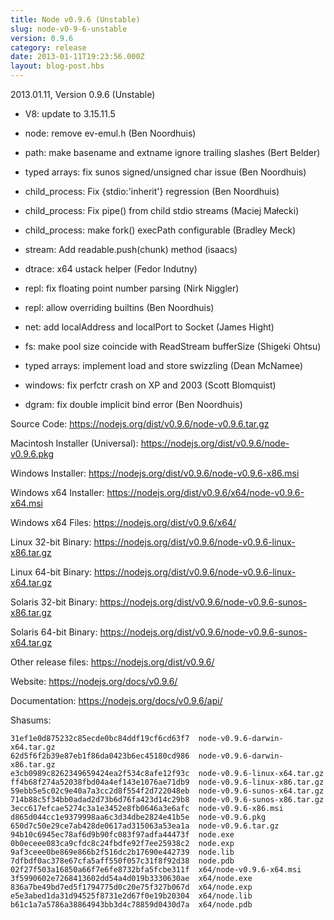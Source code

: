 ```yaml
---
title: Node v0.9.6 (Unstable)
slug: node-v0-9-6-unstable
version: 0.9.6
category: release
date: 2013-01-11T19:23:56.000Z
layout: blog-post.hbs
---
```


2013.01.11, Version 0.9.6 (Unstable)

* V8: update to 3.15.11.5

* node: remove ev-emul.h (Ben Noordhuis)

* path: make basename and extname ignore trailing slashes (Bert Belder)

* typed arrays: fix sunos signed/unsigned char issue (Ben Noordhuis)

* child_process: Fix {stdio:'inherit'} regression (Ben Noordhuis)

* child_process: Fix pipe() from child stdio streams  (Maciej Małecki)

* child_process: make fork() execPath configurable (Bradley Meck)

* stream: Add readable.push(chunk) method (isaacs)

* dtrace: x64 ustack helper (Fedor Indutny)

* repl: fix floating point number parsing (Nirk Niggler)

* repl: allow overriding builtins (Ben Noordhuis)

* net: add localAddress and localPort to Socket (James Hight)

* fs: make pool size coincide with ReadStream bufferSize (Shigeki Ohtsu)

* typed arrays: implement load and store swizzling (Dean McNamee)

* windows: fix perfctr crash on XP and 2003 (Scott Blomquist)

* dgram: fix double implicit bind error (Ben Noordhuis)


Source Code: https://nodejs.org/dist/v0.9.6/node-v0.9.6.tar.gz

Macintosh Installer (Universal): https://nodejs.org/dist/v0.9.6/node-v0.9.6.pkg

Windows Installer: https://nodejs.org/dist/v0.9.6/node-v0.9.6-x86.msi

Windows x64 Installer: https://nodejs.org/dist/v0.9.6/x64/node-v0.9.6-x64.msi

Windows x64 Files: https://nodejs.org/dist/v0.9.6/x64/

Linux 32-bit Binary: https://nodejs.org/dist/v0.9.6/node-v0.9.6-linux-x86.tar.gz

Linux 64-bit Binary: https://nodejs.org/dist/v0.9.6/node-v0.9.6-linux-x64.tar.gz

Solaris 32-bit Binary: https://nodejs.org/dist/v0.9.6/node-v0.9.6-sunos-x86.tar.gz

Solaris 64-bit Binary: https://nodejs.org/dist/v0.9.6/node-v0.9.6-sunos-x64.tar.gz

Other release files: https://nodejs.org/dist/v0.9.6/

Website: https://nodejs.org/docs/v0.9.6/

Documentation: https://nodejs.org/docs/v0.9.6/api/

Shasums:

```
31ef1e0d875232c85ecde0bc84ddf19cf6cd63f7  node-v0.9.6-darwin-x64.tar.gz
62d5f6f2b39e87eb1f86da0423b6ec45180cd986  node-v0.9.6-darwin-x86.tar.gz
e3cb0989c8262349659424ea2f534c8afe12f93c  node-v0.9.6-linux-x64.tar.gz
ff4b68f274a52038fbd04a4ef143e1076ae71db9  node-v0.9.6-linux-x86.tar.gz
59ebb5e5c02c9e40a7a3cc2d8f554f2d722048eb  node-v0.9.6-sunos-x64.tar.gz
714b88c5f34bb0adad2d73b6d76fa423d14c29b8  node-v0.9.6-sunos-x86.tar.gz
3ecc617efcae5274c3a1e3452e8fb0646a3e6afc  node-v0.9.6-x86.msi
d865d044cc1e9379998aa6c3d34dbe2824e41b5e  node-v0.9.6.pkg
650d7c50e29ce7ab428de0617ad315063a53ea1a  node-v0.9.6.tar.gz
94b10c6945ec78af6d9b90fc083f97adfa44473f  node.exe
0b0eceee083ca9cfdc8c24fbdfe92f7ee25938c2  node.exp
9af3ceee0be869e866b2f516dc2b17690e442739  node.lib
7dfbdf0ac378e67cfa5aff550f057c31f8f92d38  node.pdb
02f27f503a16850a66f7e6fe8732bfa5fcbe311f  x64/node-v0.9.6-x64.msi
3f5990602e7268413602dd54a4d019b3330630ae  x64/node.exe
836a7be49bd7ed5f1794775d0c20e75f327b067d  x64/node.exp
e5e3abed1da31d94525f8731e2d67f0e19b20304  x64/node.lib
b61c1a7a5786a38864943bb3d4c78859d0430d7a  x64/node.pdb
```
